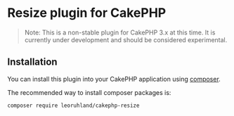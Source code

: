 # Resize plugin for CakePHP

> Note: This is a non-stable plugin for CakePHP 3.x at this time. It is currently under development and should be
considered experimental.

## Installation

You can install this plugin into your CakePHP application using [composer](http://getcomposer.org).

The recommended way to install composer packages is:

```
composer require leoruhland/cakephp-resize
```

